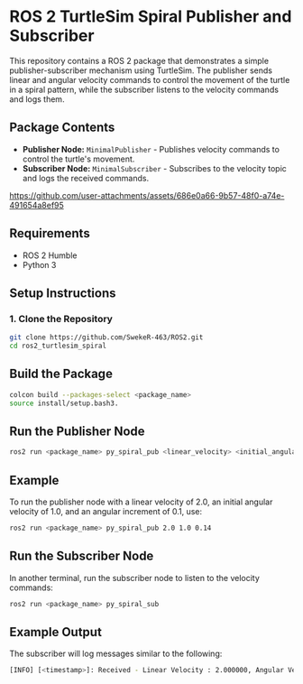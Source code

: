# ROS 2 TurtleSim Spiral Publisher and Subscriber

This repository contains a ROS 2 package that demonstrates a simple publisher-subscriber mechanism using TurtleSim. The publisher sends linear and angular velocity commands to control the movement of the turtle in a spiral pattern, while the subscriber listens to the velocity commands and logs them.

## Package Contents

- **Publisher Node:** `MinimalPublisher` - Publishes velocity commands to control the turtle's movement.
- **Subscriber Node:** `MinimalSubscriber` - Subscribes to the velocity topic and logs the received commands.

https://github.com/user-attachments/assets/686e0a66-9b57-48f0-a74e-491654a8ef95

## Requirements

- ROS 2 Humble
- Python 3

## Setup Instructions

### 1. Clone the Repository

```bash
git clone https://github.com/SwekeR-463/ROS2.git
cd ros2_turtlesim_spiral
```

## Build the Package
```bash
colcon build --packages-select <package_name>
source install/setup.bash3.
```
## Run the Publisher Node
```bash
ros2 run <package_name> py_spiral_pub <linear_velocity> <initial_angular_velocity> <angular_increment>
```
## Example
To run the publisher node with a linear velocity of 2.0, an initial angular velocity of 1.0, and an angular increment of 0.1, use:
```bash
ros2 run <package_name> py_spiral_pub 2.0 1.0 0.14
```
## Run the Subscriber Node
In another terminal, run the subscriber node to listen to the velocity commands:
```bash
ros2 run <package_name> py_spiral_sub
```
## Example Output
The subscriber will log messages similar to the following:
```bash
[INFO] [<timestamp>]: Received - Linear Velocity : 2.000000, Angular Velocity : 1.100000
```
